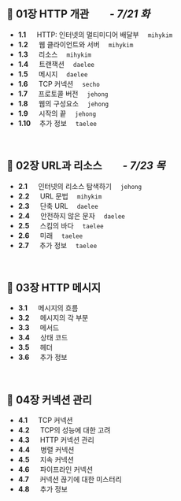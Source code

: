 ## :octopus: 01장 HTTP 개관　　_- 7/21 화_
- __1.1__ 　 HTTP: 인터넷의 멀티미디어 배달부　 `mihykim`
- __1.2__ 　 웹 클라이언트와 서버　 `mihykim`
- __1.3__ 　 리소스　 `mihykim`
- __1.4__ 　 트랜잭션　 `daelee`
- __1.5__ 　 메시지　 `daelee`
- __1.6__ 　 TCP 커넥션　 `secho`
- __1.7__ 　 프로토콜 버전　 `jehong`
- __1.8__ 　 웹의 구성요소　 `jehong`
- __1.9__ 　 시작의 끝　 `jehong`
- __1.10__ 　추가 정보　 `taelee`
<br>

## :octopus: 02장 URL과 리소스　　_- 7/23 목_
- __2.1__ 　 인터넷의 리소스 탐색하기　 `jehong`
- __2.2__ 　 URL 문법　 `mihykim`
- __2.3__ 　 단축 URL　 `daelee`
- __2.4__ 　 안전하지 않은 문자　 `daelee`
- __2.5__ 　 스킴의 바다　 `taelee`
- __2.6__ 　 미래　 `taelee`
- __2.7__ 　 추가 정보　 `taelee`
<br>

## :octopus: 03장 HTTP 메시지
- __3.1__ 　 메시지의 흐름
- __3.2__ 　 메시지의 각 부분
- __3.3__ 　 메서드
- __3.4__ 　 상태 코드
- __3.5__ 　 헤더
- __3.6__ 　 추가 정보
<br>

## :octopus: 04장 커넥션 관리
- __4.1__ 　 TCP 커넥션
- __4.2__ 　 TCP의 성능에 대한 고려
- __4.3__ 　 HTTP 커넥션 관리
- __4.4__ 　 병렬 커넥션
- __4.5__ 　 지속 커넥션
- __4.6__ 　 파이프라인 커넥션
- __4.7__ 　 커넥션 끊기에 대한 미스터리
- __4.8__ 　 추가 정보
